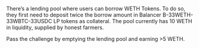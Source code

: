 There’s a lending pool where users can borrow WETH Tokens. To do so, they first need to deposit twice the borrow amount in Balancer B-33WETH-33WBTC-33USDC LP tokens as collateral. The pool currently has 10 WETH in liquidity, supplied by honest farmers.

Pass the challenge by emptying the lending pool and earning >5 WETH.